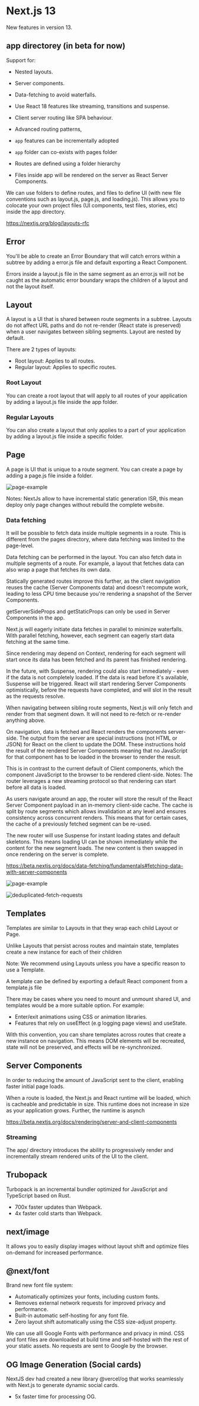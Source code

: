 # Next.js 13

New features in version 13.

## app directorey (in beta for now)

Support for:

- Nested layouts.
- Server components.
- Data-fetching to avoid waterfalls.
- Use React 18 features like streaming, transitions and suspense.
- Client server routing like SPA behaviour.
- Advanced routing patterns,

- `app` features can be incrementally adopted
- `app` folder can co-exists with pages folder
- Routes are defined using a folder hierarchy
- Files inside app will be rendered on the server as React Server Components.

We can use folders to define routes, and files to define UI (with new file conventions such as layout.js, page.js, and loading.js).
This allows you to colocate your own project files (UI components, test files, stories, etc) inside the app directory.

https://nextjs.org/blog/layouts-rfc

## Error

You'll be able to create an Error Boundary that will catch errors within a subtree by adding a error.js file and default exporting a React Component.

Errors inside a layout.js file in the same segment as an error.js will not be caught as the automatic error boundary wraps the children of a layout and not the layout itself.

## Layout

A layout is a UI that is shared between route segments in a subtree. Layouts do not affect URL paths and do not re-render (React state is preserved) when a user navigates between sibling segments. Layout are nested by default.

There are 2 types of layouts:

- Root layout: Applies to all routes.
- Regular layout: Applies to specific routes.

### Root Layout

You can create a root layout that will apply to all routes of your application by adding a layout.js file inside the app folder.

### Regular Layouts

You can also create a layout that only applies to a part of your application by adding a layout.js file inside a specific folder.

## Page

A page is UI that is unique to a route segment. You can create a page by adding a page.js file inside a folder.

![page-example](https://user-images.githubusercontent.com/17195702/230880845-0d43a01c-96d1-455b-bb6a-96c670bf2c1a.png)

Notes:
NextJs allow to have incremental static generation ISR, this mean deploy only page changes without rebuild the complete website.

### Data fetching

It will be possible to fetch data inside multiple segments in a route. This is different from the pages directory, where data fetching was limited to the page-level.

Data fetching can be performed in the layout. You can also fetch data in multiple segments of a route. For example, a layout that fetches data can also wrap a page that fetches its own data.

Statically generated routes improve this further, as the client navigation reuses the cache (Server Components data) and doesn't recompute work, leading to less CPU time because you're rendering a snapshot of the Server Components.

getServerSideProps and getStaticProps can only be used in Server Components in the app.

Next.js will eagerly initiate data fetches in parallel to minimize waterfalls. With parallel fetching, however, each segment can eagerly start data fetching at the same time.

Since rendering may depend on Context, rendering for each segment will start once its data has been fetched and its parent has finished rendering.

In the future, with Suspense, rendering could also start immediately - even if the data is not completely loaded. If the data is read before it's available, Suspense will be triggered. React will start rendering Server Components optimistically, before the requests have completed, and will slot in the result as the requests resolve.

When navigating between sibling route segments, Next.js will only fetch and render from that segment down. It will not need to re-fetch or re-render anything above.

On navigation, data is fetched and React renders the components server-side. The output from the server are special instructions (not HTML or JSON) for React on the client to update the DOM. These instructions hold the result of the rendered Server Components meaning that no JavaScript for that component has to be loaded in the browser to render the result.

This is in contrast to the current default of Client components, which the component JavaScript to the browser to be rendered client-side.
Notes: The router leverages a new streaming protocol so that rendering can start before all data is loaded.

As users navigate around an app, the router will store the result of the React Server Component payload in an in-memory client-side cache. The cache is split by route segments which allows invalidation at any level and ensures consistency across concurrent renders. This means that for certain cases, the cache of a previously fetched segment can be re-used.

The new router will use Suspense for instant loading states and default skeletons. This means loading UI can be shown immediately while the content for the new segment loads. The new content is then swapped in once rendering on the server is complete.

https://beta.nextjs.org/docs/data-fetching/fundamentals#fetching-data-with-server-components


![page-example](https://user-images.githubusercontent.com/17195702/230897313-5b729137-c96f-4611-b9fd-dbdb56033058.png)


![deduplicated-fetch-requests](https://user-images.githubusercontent.com/17195702/230897539-2b2156b6-ed7c-491c-b3f2-1f6e04ee23db.png)


## Templates

Templates are similar to Layouts in that they wrap each child Layout or Page.

Unlike Layouts that persist across routes and maintain state, templates create a new instance for each of their children

Note: We recommend using Layouts unless you have a specific reason to use a Template.

A template can be defined by exporting a default React component from a template.js file

There may be cases where you need to mount and unmount shared UI, and templates would be a more suitable option. For example:

- Enter/exit animations using CSS or animation libraries.
- Features that rely on useEffect (e.g logging page views) and useState.

With this convention, you can share templates across routes that create a new instance on navigation. This means DOM elements will be recreated, state will not be preserved, and effects will be re-synchronized.

## Server Components

In order to  reducing the amount of JavaScript sent to the client, enabling faster initial page loads.

When a route is loaded, the Next.js and React runtime will be loaded, which is cacheable and predictable in size. This runtime does not increase in size as your application grows. Further, the runtime is asynch

https://beta.nextjs.org/docs/rendering/server-and-client-components

### Streaming

The app/ directory introduces the ability to progressively render and incrementally stream rendered units of the UI to the client.

## Trubopack 

Turbopack is an incremental bundler optimized for JavaScript and TypeScript based on Rust.

- 700x faster updates than Webpack.
- 4x faster cold starts than Webpack.

## next/image

It allows you to easily display images without layout shift and optimize files on-demand for increased performance.

## @next/font

Brand new font file system:

- Automatically optimizes your fonts, including custom fonts.
- Removes external network requests for improved privacy and performance.
- Built-in automatic self-hosting for any font file.
- Zero layout shift automatically using the CSS size-adjust property.

We can use alll Google Fonts with performance and privacy in mind. CSS and font files are downloaded at build time and self-hosted with the rest of your static assets. No requests are sent to Google by the browser.

## OG Image Generation (Social cards)

NextJS dev had created a new library @vercel/og that works seamlessly with Next.js to generate dynamic social cards.

- 5x faster time for processing OG.
